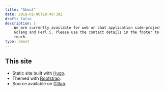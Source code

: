 ```yaml
---
title: "About"
date: 2019-01-06T19:40:38Z
draft: false
description: |
    We are currently available for web or chat application side-projects in
    Golang and Perl 5. Please use the contact details in the footer to get in
    touch.
type: about
---
```


## This site

* Static site built with [Hugo](https://gohugo.io/).
* Themed with [Bootstrap](https://getbootstrap.com).
* Source available on [Gitlab](https://git.netsplit.uk/mike/netsplit.uk).

